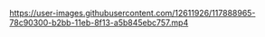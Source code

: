 https://user-images.githubusercontent.com/12611926/117888965-78c90300-b2bb-11eb-8f13-a5b845ebc757.mp4
